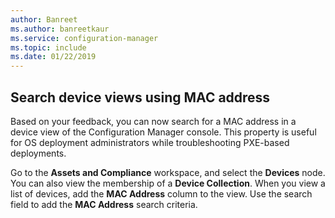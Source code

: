 ```yaml
---
author: Banreet
ms.author: banreetkaur
ms.service: configuration-manager
ms.topic: include
ms.date: 01/22/2019
---
```


## <a name="bkmk_mac"></a> Search device views using MAC address
<!--3600878-->

Based on your feedback, you can now search for a MAC address in a device view of the Configuration Manager console. This property is useful for OS deployment administrators while troubleshooting PXE-based deployments.

Go to the **Assets and Compliance** workspace, and select the **Devices** node. You can also view the membership of a **Device Collection**. When you view a list of devices, add the **MAC Address** column to the view. Use the search field to add the **MAC Address** search criteria.
